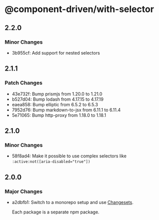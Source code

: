 # @component-driven/with-selector

## 2.2.0

### Minor Changes

- 3b955cf: Add support for nested selectors

## 2.1.1

### Patch Changes

- 43e732f: Bump prismjs from 1.20.0 to 1.21.0
- b527d04: Bump lodash from 4.17.15 to 4.17.19
- eaea858: Bump elliptic from 6.5.2 to 6.5.3
- 7952d76: Bump markdown-to-jsx from 6.11.1 to 6.11.4
- 5e71065: Bump http-proxy from 1.18.0 to 1.18.1

## 2.1.0

### Minor Changes

- 58f8ad4: Make it possible to use complex selectors like `:active:not([aria-disabled="true"])`

## 2.0.0

### Major Changes

- a2dbfb1: Switch to a monorepo setup and use [Changesets](https://github.com/atlassian/changesets).

  Each package is a separate npm package.
